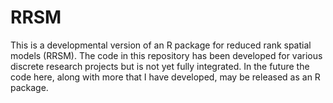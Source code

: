 RRSM
====

This is a developmental version of an R package for reduced rank spatial models (RRSM). The code in this repository has been developed for various discrete research projects but is not yet fully integrated. In the future the code here, along with more that I have developed, may be released as an R package.

